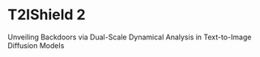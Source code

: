 # T2IShield 2

Unveiling Backdoors via Dual-Scale Dynamical Analysis in Text-to-Image Diffusion Models
